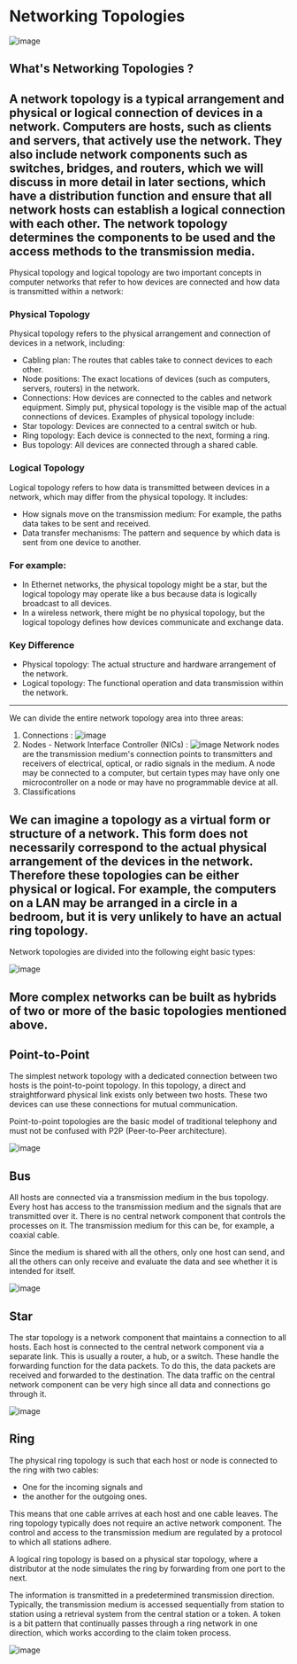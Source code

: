 # Networking Topologies
![image](https://github.com/user-attachments/assets/b7d81315-bee8-453b-869c-2d5a377113c6)


## What's Networking Topologies ?

A network topology is a typical arrangement and physical or logical connection of devices in a network. Computers are hosts, such as clients and servers, that actively use the network. They also include network components such as switches, bridges, and routers, which we will discuss in more detail in later sections, which have a distribution function and ensure that all network hosts can establish a logical connection with each other. The network topology determines the components to be used and the access methods to the transmission media.
---
Physical topology and logical topology are two important concepts in computer networks that refer to how devices are connected and how data is transmitted within a network:
### Physical Topology
Physical topology refers to the physical arrangement and connection of devices in a network, including:
- Cabling plan: The routes that cables take to connect devices to each other.
- Node positions: The exact locations of devices (such as computers, servers, routers) in the network.
- Connections: How devices are connected to the cables and network equipment.
Simply put, physical topology is the visible map of the actual connections of devices. Examples of physical topology include:
- Star topology: Devices are connected to a central switch or hub.
- Ring topology: Each device is connected to the next, forming a ring.
- Bus topology: All devices are connected through a shared cable.
### Logical Topology
Logical topology refers to how data is transmitted between devices in a network, which may differ from the physical topology. It includes:
- How signals move on the transmission medium: For example, the paths data takes to be sent and received.
- Data transfer mechanisms: The pattern and sequence by which data is sent from one device to another.

### **For example:**
- In Ethernet networks, the physical topology might be a star, but the logical topology may operate like a bus because data is logically broadcast to all devices.
- In a wireless network, there might be no physical topology, but the logical topology defines how devices communicate and exchange data.

### Key Difference
- Physical topology: The actual structure and hardware arrangement of the network.
- Logical topology: The functional operation and data transmission within the network.
---
We can divide the entire network topology area into three areas:
1. Connections :
![image](https://github.com/user-attachments/assets/bd047e21-d28f-4208-9bf9-4946e330d9f1)
2. Nodes - Network Interface Controller (NICs) :
![image](https://github.com/user-attachments/assets/5e79aabf-d44d-471c-be8a-aa89a190697f)
Network nodes are the transmission medium's connection points to transmitters and receivers of electrical, optical, or radio signals in the medium. A node may be connected to a computer, but certain types may have only one microcontroller on a node or may have no programmable device at all.
3. Classifications

We can imagine a topology as a virtual form or structure of a network. This form does not necessarily correspond to the actual physical arrangement of the devices in the network. Therefore these topologies can be either physical or logical. For example, the computers on a LAN may be arranged in a circle in a bedroom, but it is very unlikely to have an actual ring topology.
---
Network topologies are divided into the following eight basic types:

![image](https://github.com/user-attachments/assets/b7dea406-694a-4539-8fd2-88020138a10c)

More complex networks can be built as hybrids of two or more of the basic topologies mentioned above.
---
## Point-to-Point
The simplest network topology with a dedicated connection between two hosts is the point-to-point topology. In this topology, a direct and straightforward physical link exists only between two hosts. These two devices can use these connections for mutual communication.

Point-to-point topologies are the basic model of traditional telephony and must not be confused with P2P (Peer-to-Peer architecture).

![image](https://github.com/user-attachments/assets/d1ac750c-cf54-4bb1-9b1c-109aac3a7216)

## Bus
All hosts are connected via a transmission medium in the bus topology. Every host has access to the transmission medium and the signals that are transmitted over it. There is no central network component that controls the processes on it. The transmission medium for this can be, for example, a coaxial cable.

Since the medium is shared with all the others, only one host can send, and all the others can only receive and evaluate the data and see whether it is intended for itself.

![image](https://github.com/user-attachments/assets/ce0efd49-3620-4aea-bdb5-64c19aa7bc2a)

## Star
The star topology is a network component that maintains a connection to all hosts. Each host is connected to the central network component via a separate link. This is usually a router, a hub, or a switch. These handle the forwarding function for the data packets. To do this, the data packets are received and forwarded to the destination. The data traffic on the central network component can be very high since all data and connections go through it.

![image](https://github.com/user-attachments/assets/fcc75627-21e7-4420-8a4c-d15bc137440e)

## Ring

The physical ring topology is such that each host or node is connected to the ring with two cables:

- One for the incoming signals and
- the another for the outgoing ones.

This means that one cable arrives at each host and one cable leaves. The ring topology typically does not require an active network component. The control and access to the transmission medium are regulated by a protocol to which all stations adhere.

A logical ring topology is based on a physical star topology, where a distributor at the node simulates the ring by forwarding from one port to the next.

The information is transmitted in a predetermined transmission direction. Typically, the transmission medium is accessed sequentially from station to station using a retrieval system from the central station or a token. A token is a bit pattern that continually passes through a ring network in one direction, which works according to the claim token process.

![image](https://github.com/user-attachments/assets/9ec76d15-4057-4d76-b55c-8fd6dc35606f)

